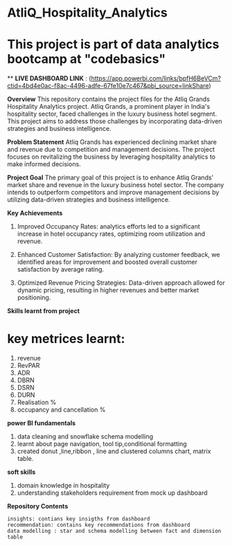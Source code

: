 # AtliQ_Hospitality_Analytics
# This project is part of data analytics bootcamp at "codebasics"

** **LIVE DASHBOARD LINK** : (https://app.powerbi.com/links/bpfH6BeVCm?ctid=4bd4e0ac-f8ac-4496-adfe-67fe10e7c467&pbi_source=linkShare)

**Overview**
This repository contains the project files for the Atliq Grands Hospitality Analytics project. Atliq Grands, a prominent player in India's hospitality sector, faced challenges in the luxury business hotel segment. This project aims to address those challenges by incorporating data-driven strategies and business intelligence.

**Problem Statement**
Atliq Grands has experienced declining market share and revenue due to competition and management decisions. The project focuses on revitalizing the business by leveraging hospitality analytics to make informed decisions.

**Project Goal**
The primary goal of this project is to enhance Atliq Grands' market share and revenue in the luxury business hotel sector. The company intends to outperform competitors and improve management decisions by utilizing data-driven strategies and business intelligence.

**Key Achievements**
1. Improved Occupancy Rates: analytics efforts led to a significant increase in hotel occupancy rates, optimizing room utilization and revenue.

2. Enhanced Customer Satisfaction: By analyzing customer feedback, we identified areas for improvement and boosted overall customer satisfaction by average rating.

3. Optimized Revenue Pricing Strategies: Data-driven approach allowed for dynamic pricing, resulting in higher revenues and better market positioning.

**Skills learnt from project**
# key metrices learnt:
1. revenue
2. RevPAR
3. ADR
4. DBRN
5. DSRN
6. DURN
7. Realisation %
8. occupancy and cancellation %
   
**power BI fundamentals**
1. data cleaning and snowflake schema modelling
2. learnt about page navigation, tool tip,conditional formatting
3. created donut ,line,ribbon , line and clustered columns chart, matrix table.

**soft skills**
1. domain knowledge in hospitality
2. understanding stakeholders requirement from mock up dashboard
   
**Repository Contents**
```project pdf: Contains dashboard pdf files
insights: contians key insigths from dashboard
recommendation: contains key recommendations from dashboard
data modelling : star and schema modelling between fact and dimension table
```

